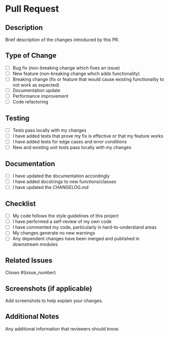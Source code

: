# Pull Request

## Description
Brief description of the changes introduced by this PR.

## Type of Change
- [ ] Bug fix (non-breaking change which fixes an issue)
- [ ] New feature (non-breaking change which adds functionality)
- [ ] Breaking change (fix or feature that would cause existing functionality to not work as expected)
- [ ] Documentation update
- [ ] Performance improvement
- [ ] Code refactoring

## Testing
- [ ] Tests pass locally with my changes
- [ ] I have added tests that prove my fix is effective or that my feature works
- [ ] I have added tests for edge cases and error conditions
- [ ] New and existing unit tests pass locally with my changes

## Documentation
- [ ] I have updated the documentation accordingly
- [ ] I have added docstrings to new functions/classes
- [ ] I have updated the CHANGELOG.md

## Checklist
- [ ] My code follows the style guidelines of this project
- [ ] I have performed a self-review of my own code
- [ ] I have commented my code, particularly in hard-to-understand areas
- [ ] My changes generate no new warnings
- [ ] Any dependent changes have been merged and published in downstream modules

## Related Issues
Closes #(issue_number)

## Screenshots (if applicable)
Add screenshots to help explain your changes.

## Additional Notes
Any additional information that reviewers should know.
